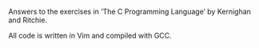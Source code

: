 Answers to the exercises in ‘The C Programming Language’ by Kernighan and Ritchie.

All code is written in Vim and compiled with GCC.
